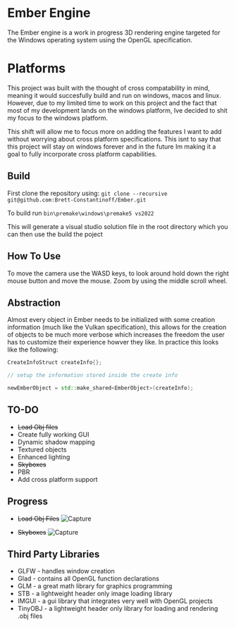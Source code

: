 # Ember Engine
 The Ember engine is a work in progress 3D rendering engine targeted for the Windows operating system using the OpenGL specification. 

 # Platforms
 This project was built with the thought of cross compatability in mind, meaning it would succesfully build and run 
 on windows, macos and linux. However, due to my limited time to work on this project and the fact that most of my 
 development lands on the windows platform, Ive decided to shit my focus to the windows platform. 

 This shift will allow me to focus more on adding the features I want to add without worrying about cross 
 platform specifications. This isnt to say that this project will stay on windows forever and in the future Im
 making it a goal to fully incorporate cross platform capabilities.

 ## Build
 First clone the repository using:
 ```git clone --recursive git@github.com:Brett-Constantinoff/Ember.git```
 
 To build run ```bin\premake\windows\premake5 vs2022```

 This will generate a visual studio solution file in the root 
 directory which you can then use the build the poject
 
 ## How To Use
 To move the camera use the WASD keys, to look around hold down the right mouse button and move the mouse. Zoom by using the middle scroll wheel.

## Abstraction
Almost every object in Ember needs to be initialized with some creation information (much like the Vulkan specification), this allows for the creation
of objects to be much more verbose which increases the freedom the user has to customize their experience howver they like. In practice this looks like the following:
```cpp
CreateInfoStruct createInfo{};

// setup the information stored inside the create info

newEmberObject = std::make_shared<EmberObject>(createInfo);
```

## TO-DO
* ~~Load Obj files~~
* Create fully working GUI
* Dynamic shadow mapping
* Textured objects
* Enhanced lighting
* ~~Skyboxes~~
* PBR
* Add cross platform support

## Progress
* ~~Load Obj Files~~
![Capture](https://user-images.githubusercontent.com/77081808/225159901-6c393698-6e36-41f7-b072-52e6a802ab82.PNG)

* ~~Skyboxes~~
![Capture](https://user-images.githubusercontent.com/77081808/226146545-6890dfc5-ec24-4ba8-a454-ed4a9b92c193.PNG)



## Third Party Libraries
* GLFW - handles window creation
* Glad - contains all OpenGL function declarations
* GLM - a great math library for graphics programming
* STB - a lightweight header only image loading library
* IMGUI - a gui library that integrates very well with OpenGL projects
* TinyOBJ - a lightweight header only library for loading and rendering .obj files

